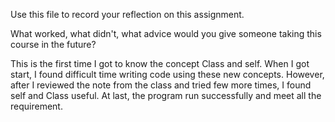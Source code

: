 Use this file to record your reflection on this assignment. 

What worked, what didn't, what advice would you give someone taking this course in the future?

This is the first time I got to know the concept Class and self. When I got start, I found difficult time writing code using these new concepts. However, after I reviewed the note from the class and tried few more times, I found self and Class useful. At last, the program run successfully and meet all the requirement.